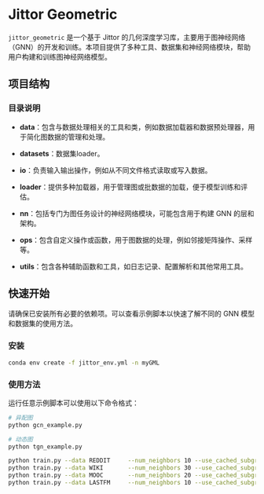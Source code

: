 # Jittor Geometric

`jittor_geometric` 是一个基于 Jittor 的几何深度学习库，主要用于图神经网络（GNN）的开发和训练。本项目提供了多种工具、数据集和神经网络模块，帮助用户构建和训练图神经网络模型。

## 项目结构

### 目录说明

- **data**：包含与数据处理相关的工具和类，例如数据加载器和数据预处理器，用于简化图数据的管理和处理。

- **datasets**：数据集loader。

- **io**：负责输入输出操作，例如从不同文件格式读取或写入数据。

- **loader**：提供多种加载器，用于管理图或批数据的加载，便于模型训练和评估。

- **nn**：包括专门为图任务设计的神经网络模块，可能包含用于构建 GNN 的层和架构。

- **ops**：包含自定义操作或函数，用于图数据的处理，例如邻接矩阵操作、采样等。

- **utils**：包含各种辅助函数和工具，如日志记录、配置解析和其他常用工具。

## 快速开始

请确保已安装所有必要的依赖项。可以查看示例脚本以快速了解不同的 GNN 模型和数据集的使用方法。

### 安装

```bash
conda env create -f jittor_env.yml -n myGML
```

### 使用方法

运行任意示例脚本可以使用以下命令格式：


```bash
# 异配图
python gcn_example.py
```

```bash
# 动态图
python tgn_example.py
```


```bash
python train.py --data REDDIT     --num_neighbors 10 --use_cached_subgraph --use_onehot_node_feats
python train.py --data WIKI       --num_neighbors 30 --use_cached_subgraph --use_onehot_node_feats
python train.py --data MOOC       --num_neighbors 20 --use_cached_subgraph --use_onehot_node_feats
python train.py --data LASTFM     --num_neighbors 10 --use_cached_subgraph --use_onehot_node_feats
```